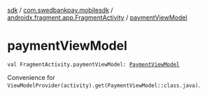 [sdk](../../index.md) / [com.swedbankpay.mobilesdk](../index.md) / [androidx.fragment.app.FragmentActivity](index.md) / [paymentViewModel](./payment-view-model.md)

# paymentViewModel

`val FragmentActivity.paymentViewModel: `[`PaymentViewModel`](../-payment-view-model/index.md)

Convenience for `ViewModelProvider(activity).get(PaymentViewModel::class.java)`.

